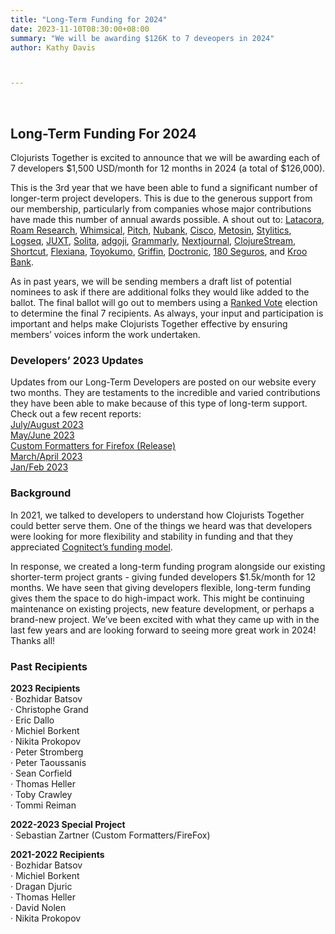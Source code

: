 ```yaml
---
title: "Long-Term Funding for 2024"
date: 2023-11-10T08:30:00+08:00
summary: "We will be awarding $126K to 7 deveopers in 2024"
author: Kathy Davis



---  
```

<br>

## Long-Term Funding For 2024  

Clojurists Together is excited to announce that we will be awarding each of 7 developers $1,500 USD/month for 12 months in 2024 (a total of $126,000).    

This is the 3rd year that we have been able to fund a significant number of longer-term project developers. This is due to the generous support from our membership, particularly from companies whose major contributions have made this number of annual awards possible. A shout out to: [Latacora](https://www.latacora.com/), [Roam Research](https://roamresearch.com/), [Whimsical](https://whimsical.com/), [Pitch](https://pitch.io/), [Nubank](https://nubank.com.br/), [Cisco](https://www.cisco.com/), [Metosin](https://www.metosin.fi/), [Stylitics](https://stylitics.com/), [Logseq](https://logseq.com/), [JUXT](https://juxt.pro/), [Solita](http://www.solita.fi/en), [adgoji](http://www.adgoji.com/), [Grammarly](https://app.grammarly.com/), [Nextjournal](https://nextjournal.com/), [ClojureStream](https://clojure.stream/), [Shortcut](https://www.shortcut.com/), [Flexiana](https://flexiana.com/), [Toyokumo](https://toyokumo.co.jp/), [Griffin](https://www.griffin.sh/), [Doctronic](https://www.doctronic.de/), [180 Seguros](https://www.180s.com.br/), and [Kroo Bank](https://www.kroo.com/).   
  

As in past years, we will be sending members a draft list of potential nominees to ask if there are additional folks they would like added to the ballot. The final ballot will go out to members using a [Ranked Vote](https://www.rankedvote.co/guides/understanding-ranked-choice-voting/how-does-ranked-choice-voting-work) election to determine the final 7 recipients. As always, your input and participation is important and helps make Clojurists Together effective by ensuring members’ voices inform the work undertaken.  

### Developers’ 2023 Updates  
Updates from our Long-Term Developers are posted on our website every two months. They are testaments to the incredible and varied contributions they have been able to make because of this type of long-term support. Check out a few recent reports:  
[July/August 2023](https://www.clojuriststogether.org/news/july-and-august-2023-long-term-project-updates/)  
[May/June 2023](https://www.clojuriststogether.org/news/2023-long-term-projects-may-and-june-updates/)  
[Custom Formatters for Firefox (Release)](https://www.clojuriststogether.org/news/firefox-116.0-release/)   
[March/April 2023](https://www.clojuriststogether.org/news/2023-long-term-projects-march-april-updates/)  
[Jan/Feb 2023](https://www.clojuriststogether.org/news/march-2023-report-jan.-and-feb.-updates-for-2023-long-term-projects/)  

### Background  
In 2021, we talked to developers to understand how Clojurists Together could better serve them. One of the things we heard was that developers were looking for more flexibility and stability in funding and that they appreciated [Cognitect’s funding model](https://www.cognitect.com/blog/2020/12/15/sponsoring-open-source-developers).  

In response, we created a long-term funding program alongside our existing shorter-term project grants - giving funded developers $1.5k/month for 12 months. We have seen that giving developers flexible, long-term funding gives them the space to do high-impact work. This might be continuing maintenance on existing projects, new feature development, or perhaps a brand-new project. We’ve been excited with what they came up with in the last few years and are looking forward to seeing more great work in 2024! Thanks all!  

### Past Recipients  

**2023 Recipients**  
· Bozhidar Batsov  
· Christophe Grand  
· Eric Dallo  
· Michiel Borkent  
· Nikita Prokopov  
· Peter Stromberg  
· Peter Taoussanis  
· Sean Corfield  
· Thomas Heller  
· Toby Crawley  
· Tommi Reiman   

**2022-2023 Special Project**  
· Sebastian Zartner (Custom Formatters/FireFox)  

**2021-2022 Recipients**  
· Bozhidar Batsov  
· Michiel Borkent  
· Dragan Djuric  
· Thomas Heller  
· David Nolen  
· Nikita Prokopov  


